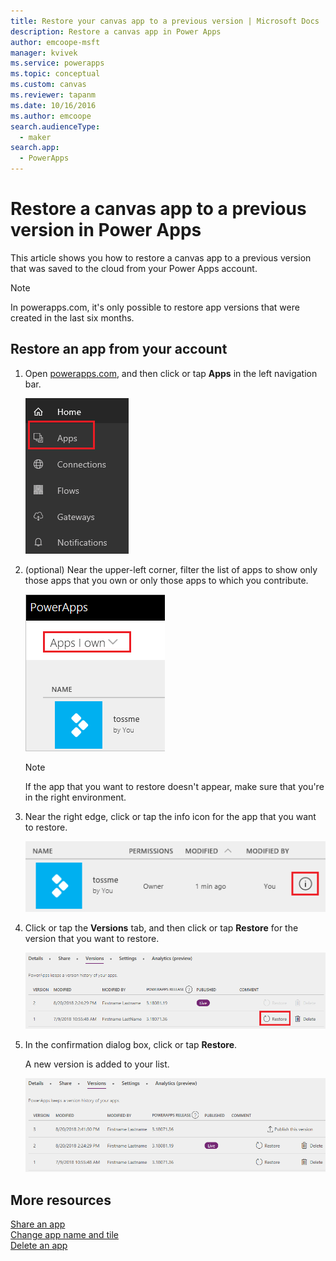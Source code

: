 ```yaml
---
title: Restore your canvas app to a previous version | Microsoft Docs
description: Restore a canvas app in Power Apps
author: emcoope-msft
manager: kvivek
ms.service: powerapps
ms.topic: conceptual
ms.custom: canvas
ms.reviewer: tapanm
ms.date: 10/16/2016
ms.author: emcoope
search.audienceType: 
  - maker
search.app: 
  - PowerApps
---
```

# Restore a canvas app to a previous version in Power Apps
This article shows you how to restore a canvas app to a previous version that was saved to the cloud from your Power Apps account.

> [!NOTE]
> In powerapps.com, it's only possible to restore app versions that were created in the last six months.

## Restore an app from your account
1. Open [powerapps.com](https://make.powerapps.com?utm_source=padocs&utm_medium=linkinadoc&utm_campaign=referralsfromdoc), and then click or tap **Apps** in the left navigation bar.

    ![Left navigation bar](./media/restore-an-app/file-apps.png)

2. (optional) Near the upper-left corner, filter the list of apps to show only those apps that you own or only those apps to which you contribute.

    ![Filter on apps you own](./media/restore-an-app/filter-list.png)

    > [!NOTE]
   > If the app that you want to restore doesn't appear, make sure that you're in the right environment.

3. Near the right edge, click or tap the info icon for the app that you want to restore.

    ![Info icon](./media/restore-an-app/app-options.png)

4. Click or tap the **Versions** tab, and then click or tap **Restore** for the version that you want to restore.

    ![Versions tab](./media/restore-an-app/restore-button-2.png)

5. In the confirmation dialog box, click or tap **Restore**.  

    A new version is added to your list.

    ![Restored version](./media/restore-an-app/versions-added-2.png)

## More resources
[Share an app](share-app.md)  
[Change app name and tile](set-name-tile.md)  
[Delete an app](delete-app.md)
